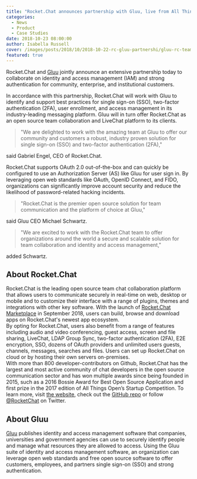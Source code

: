```yaml
---
title: "Rocket.Chat announces partnership with Gluu, live from All Things Open 2018"
categories:
  - News
  - Product
  - Case Studies
date: 2018-10-23 08:00:00
author: Isabella Russell
cover: /images/posts/2018/10/2018-10-22-rc-gluu-partnershi/gluu-rc-team-photo-cover.jpg
featured: true
---
```

Rocket.Chat and [Gluu](https://www.gluu.org/) jointly announce an extensive partnership today to collaborate on identity and access management (IAM) and strong authentication for community, enterprise, and institutional customers.

In accordance with this partnership, Rocket.Chat will work with Gluu to identify and support best practices for single sign-on (SSO), two-factor authentication (2FA), user enrollment, and access management in its industry-leading messaging platform. Gluu will in turn offer Rocket.Chat as an open source team collaboration and LiveChat platform to its clients.

> "We are delighted to work with the amazing team at Gluu to offer our community and customers a robust, industry proven solution for single sign-on (SSO) and two-factor authentication (2FA),"

said  Gabriel Engel, CEO of Rocket.Chat.

Rocket.Chat supports OAuth 2.0 out-of-the-box and can quickly be configured to use an Authorization Server (AS) like Gluu for user sign
in. By leveraging open web standards like OAuth, OpenID Connect, and FIDO, organizations can significantly improve account security and
reduce the likelihood of password-related hacking incidents.

> "Rocket.Chat is the premier open source solution for team communication and the platform of choice at Gluu,"

said Gluu CEO Michael Schwartz.

> "We are excited to work with the Rocket.Chat team to offer organizations around the world a secure and scalable solution for team collaboration and identity and access management,"

added Schwartz.

## About Rocket.Chat

Rocket.Chat is the leading open source team chat collaboration platform that allows users to communicate securely in real-time on web, desktop or mobile and to customize their interface with a range of plugins, themes and integrations with other key software. With the launch of [Rocket.Chat Marketplace](https://rocket.chat/2018/08/31/introducing-rocket-chat-marketplace/) in September 2018, users can build, browse and download apps on Rocket.Chat's newest app ecosystem.
<br/>By opting for Rocket.Chat, users also benefit from a range of features including audio and video conferencing, guest access, screen and file sharing, LiveChat, LDAP Group Sync, two-factor authentication (2FA), E2E encryption, SSO, dozens of OAuth providers and unlimited users guests, channels, messages, searches and files. Users can set up Rocket.Chat on cloud or by hosting their own servers on-premises.
<br/>With more than 800 developer-contributors on Github, Rocket.Chat has the largest and most active community of chat developers in the open source communication sector and has won multiple awards since being founded in 2015, such as a 2016 Bossie Award for Best Open Source Application and first prize in the 2017 edition of All Things Open’s Startup Competition.
To learn more, visit [the website](https://rocket.chat.com), check out the [GitHub repo](https://github.com/RocketChat/Rocket.Chat) or follow [@RocketChat](https://twitter.com/RocketChat) on Twitter.

##  About Gluu

[Gluu](https://www.gluu.org/) publishes identity and access management software that companies, universities and government agencies can use to securely identify people and manage what resources they are allowed to access. Using the Gluu suite of identity and access management software, an organization can leverage open web standards and free open source software to offer customers, employees, and partners single sign-on (SSO) and strong authentication.
